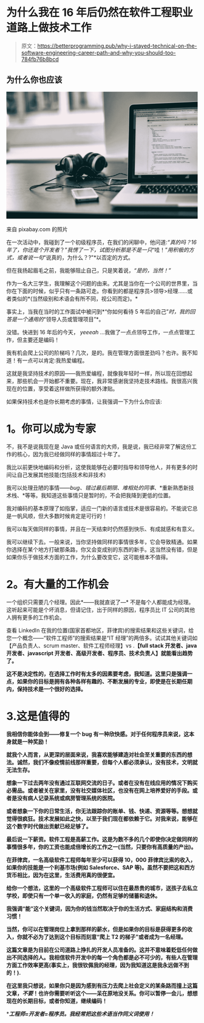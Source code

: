 # 为什么我在 16 年后仍然在软件工程职业道路上做技术工作

> 原文：<https://betterprogramming.pub/why-i-stayed-technical-on-the-software-engineering-career-path-and-why-you-should-too-784fb76b8bcd>

## 为什么你也应该

![](img/85dd601a53d3a36531f28c1abe350abc.png)

来自 pixabay.com 的照片

在一次活动中，我碰到了一个初级程序员，在我们的闲聊中，他问道:*“真的吗？16 年了，你还是个开发者*？”*我愣了一下，试图分析那是不是一只*“哇！”*用积极的方式，或者说一句*“说真的，为什么？?"*以否定的方式。

但在我扬起眉毛之前，我能够阻止自己，只是笑着说，*“是的，当然！”*

作为一名大三学生，我理解这个问题的由来。尤其是当你在一个公司的世界里，当你在下面的时候，似乎只有一条路可走。你看到的都是程序员>领导>经理……或者类似的*(当然级别和术语会有所不同，视公司而定)。*

事实上，当我在当时的工作面试中被问到*“你如何看待 5 年后的自己”*时，我的回答是一个通用的*“领导人员或管理项目”*。

没错。快进到 16 年后的今天， *yeeeah* …我做了一点点领导工作，一点点管理工作，但主要还是编码！

我有机会爬上公司的阶梯吗？几次，是的。我在管理方面很差劲吗？也许。我不知道！有一点可以肯定:我热爱编程。

这就是我坚持技术的原因——我热爱编程，就像我年轻时一样，所以现在回想起来，那些机会一开始都不重要。现在，我非常感谢我坚持走技术路线。我很高兴我现在的位置，享受着这样做所获得的额外津贴。

如果保持技术也是你长期考虑的事情，让我强调一下为什么你应该:

# **1。你可以成为专家**

不，我不是说我现在是 Java 或任何语言的大师，我是说，我已经非常了解这份工作的核心，因为我已经做同样的事情超过十年了。

我比以前更快地编码和分析，这使我能够在必要时指导和领导他人，并有更多的时间让自己发展其他技能(包括技术和非技术)

我可以处理丑陋的事情——*bug、错过最后期限、难相处的同事*、*重新熟悉新技术栈、*等等。我知道这些事情只是暂时的，不会把我降到更低的位置。

我对编码的基本原理了如指掌，适应一门新的语言或技术是很容易的。不能说它总是一帆风顺，但大多数时候肯定是可行的！

我可以每天做同样的事情，并且在一天结束时仍然感到快乐、有成就感和有意义。

我可以继续下去。一般来说，当你坚持做同样的事情很多年，它会导致精通。如果你选择在某个地方打破那条路，你又会变成别的东西的新手。这当然没有错，但是如果你乐于做技术方面的工作，为什么要改变它，这可能根本不值得。

# **2。有大量的工作机会**

一个组织只需要几个经理。因此*——我就直说了—* 不是每个人都能成为经理。这听起来可能是个坏消息，但请记住，出于同样的原因，程序员比 IT 公司的其他人拥有更多的工作机会。

查看 LinkedIn 在我的位置(国家首都地区，菲律宾)的搜索结果和这些关键词，给您一个概念——“软件工程师”的搜索结果是“IT 经理”的两倍多。试试其他关键词如【产品负责人、scrum master、软件工程师经理】vs .**【full stack 开发者、java 开发者、javascript 开发者、高级开发者、程序员、技术负责人】就能看出趋势了。**

**这不是决定性的，在选择工作时有太多的因素要考虑，我知道。这里只是强调一点，如果你的目标是拥有各种各样有趣的、不断发展的专业，即使是在长期任期内，保持技术是一个很好的选择。**

# **3.这是值得的**

**我相信你能体会到——修复一个 bug 有一种欣快感。对于任何程序员来说，这本身就是一种奖励！**

**就我个人而言，从更深的层面来说，我喜欢能够建造对社会至关重要的东西的想法。诚然，我们不像疫情前线那样重要，但每个人都必须承认，没有技术，文明就无法生存。**

**想象一下过去两年没有通过互联网交流的日子。或者在没有在线应用的情况下购买必需品。或者被关在家里，没有社交媒体社区，也没有在网上培养爱好的手段。或者是没有病人记录系统或病房管理系统的医院。**

**或者想象一下你的日常生活，你无法跟踪你的账单、钱、快递、资源等等。想想就觉得很疯狂。技术发展如此之快，以至于我们现在都依赖于它。对我来说，能够在这个数字时代做出贡献已经足够了。**

**最后说一下薪资。软件工程是高薪工作。这是为数不多的几个即使你决定做同样的事情很多年，你的工资也能成倍增长的工作之一(当然，只要你有高质量的产出)。**

**在菲律宾，一名高级软件工程师每年至少可以获得 10，000 菲律宾比索的收入，如果你的技能是一个利基市场(例如 Salesforce、SAP 等)。虽然不要把这和西方货币相比，因为在这里，生活费用真的很便宜。**

**给你一个想法，这里的一个高级软件工程师可以住在最昂贵的城市，送孩子去私立学校，即使只有一个单一收入的家庭，仍然有足够的储蓄和退休。**

**我强调“能”这个关键词，因为你的钱当然取决于你的生活方式、家庭结构和消费习惯！**

**当然，你可以在管理岗位上拿到那样的薪水，但是如果你的目标是获得更多的收入，你就不必为了达到这个目标而刻意“爬上 T2 的梯子”或者成为一名经理。**

**这篇文章是为目前在公司道路上挣扎的开发人员准备的。这并不意味着贬低任何做出不同选择的人。我相信软件开发中的每一个角色都是必不可少的，有些人在管理方面工作效率更高(事实上，我很钦佩我的经理，因为我知道这是我永远做不到的！).**

**在这里我只想说，如果你只是因为感到有压力去爬上社会定义的某条路而撞上这篇文章，*不要*！也许你需要听听这个——呆在原地没关系。你可以暂停一会儿，想想现在的长期目标，或者你知道，继续编码！**

****工程师=开发者=程序员。我经常把这些术语当作同义词使用！***